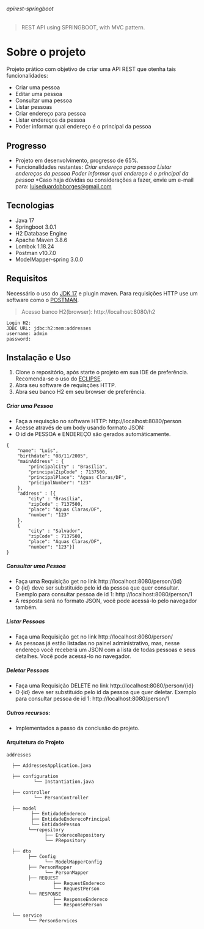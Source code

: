 ###### apirest-springboot
>REST API using SPRINGBOOT, with MVC pattern.





# Sobre o projeto
Projeto prático com objetivo de criar uma API REST que otenha tais funcionalidades: 
* Criar uma pessoa
* Editar uma pessoa
* Consultar uma pessoa
* Listar pessoas
* Criar endereço para pessoa
* Listar endereços da pessoa
* Poder informar qual endereço é o principal da pessoa

## Progresso
* Projeto em desenvolvimento, progresso de 65%.
* Funcionalidades restantes:
 _Criar endereço para pessoa_
 _Listar endereços da pessoa_
 _Poder informar qual endereço é o principal da pessoa_
*Caso haja dúvidas ou considerações a fazer, envie um e-mail para: luiseduardobborges@gmail.com

## Tecnologias
* Java 17
* Springboot 3.0.1
* H2 Database Engine
* Apache Maven 3.8.6
* Lombok 1.18.24
* Postman v10.7.0
* ModelMapper-spring 3.0.0

## Requisitos
Necessário o uso do [JDK 17](https://www.oracle.com/java/technologies/javase/jdk17-archive-downloads.html) e plugin maven. Para requisições HTTP use um software como o [POSTMAN](https://www.postman.com/downloads/).
>Acesso banco H2(browser): http://localhost:8080/h2
```
Login H2:
JDBC URL: jdbc:h2:mem:addresses
username: admin
password: 
```
## Instalação e Uso
1. Clone o repositório, após starte o projeto em sua IDE de preferência. Recomenda-se o uso do [ECLIPSE](https://www.eclipse.org/downloads/). 
2. Abra seu software de requisções HTTP.
3. Abra seu banco H2 em seu browser de preferência.


##### Criar uma Pessoa
* Faça a requisção no software HTTP: http://localhost:8080/person
* Acesse através de um body usando formato JSON:
* O id de PESSOA e ENDEREÇO são gerados automáticamente.
```
{
    "name": "Luis",
    "birthdate": "08/11/2005",
    "mainAddress" : {
        "principalCity" : "Brasília",
        "principalZipCode" : 7137500,
        "principalPlace": "Águas Claras/DF",
        "pricipalNumber": "123"
    },
    "address" : [{
        "city" : "Brasília",
        "zipCode" : 7137500,
        "place": "Águas Claras/DF",
        "number": "123"
    },
    {
        "city" : "Salvador",
        "zipCode" : 7137500,
        "place": "Águas Claras/DF",
        "number": "123"}]
}
```

##### Consultar uma Pessoa
* Faça uma Requisição get no link http://localhost:8080/person/{id}
* O {id} deve ser substituído pelo id da pessoa que quer consultar. Exemplo para consultar pessoa de id 1: http://localhost:8080/person/1
* A resposta será no formato JSON, você pode acessá-lo pelo navegador também.

##### Listar Pessoas
* Faça uma Requisição get no link http://localhost:8080/person/
* As pessoas já estão listadas no painel administrativo, mas, nesse endereço você receberá um JSON com a lista de todas pessoas e seus detalhes. Você pode acessá-lo no navegador.

##### Deletar Pessoas
* Faça uma Requisição DELETE no link http://localhost:8080/person/{id}
* O {id} deve ser substituído pelo id da pessoa que quer deletar. Exemplo para consultar pessoa de id 1: http://localhost:8080/person/1

##### Outros recursos:
* Implementados a passo da conclusão do projeto.

#### Arquitetura do Projeto
```
addresses

  ├── AddressesApplication.java

  ├── configuration
          └── Instantiation.java

  ├── controller
          └── PersonController

  ├── model
         ├── EntidadeEndereco
         ├── EntidadeEnderecoPrincipal
         └── EntidadePessoa
        └──repository
              ├── EnderecoRepository
              └── PRepository

  ├── dto   
        ├── Config
              └── ModelMapperConfig
        ├── PersonMapper
              └── PersonMapper
        ├── REQUEST
                 ├── RequestEndereco
                 └── RequestPerson
        └── RESPONSE
                 ├── ResponseEndereco
                 └── ResponsePerson

  └── service
        └── PersonServices
```
